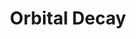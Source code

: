 ---
title: Orbital Decay
developer: Piron Games
image: OrbitalDecay.jpg
link: http://www.pirongames.com/orbital-decay/
html5: http://www.pirongames.com/orbital-decay/
---